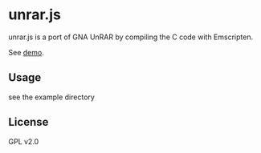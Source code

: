 # unrar.js
unrar.js is a port of GNA UnRAR by compiling the C code with Emscripten.

See [demo](http://seikichi.github.io/unrar.js/).

## Usage
see the example directory

## License
GPL v2.0
